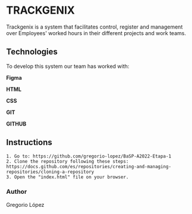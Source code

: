 # TRACKGENIX
Trackgenix is a system that facilitates control, register and management over Employees' worked hours in their different projects and work teams.

## Technologies
To develop this system our team has worked with:

**Figma**

**HTML**

**CSS**

**GIT**

**GITHUB**

## Instructions
```
1. Go to: https://github.com/gregorio-lopez/BaSP-A2022-Etapa-1
2. Clone the repository following these steps: https://docs.github.com/es/repositories/creating-and-managing-repositories/cloning-a-repository
3. Open the "index.html" file on your browser.
```
### Author 
Gregorio López